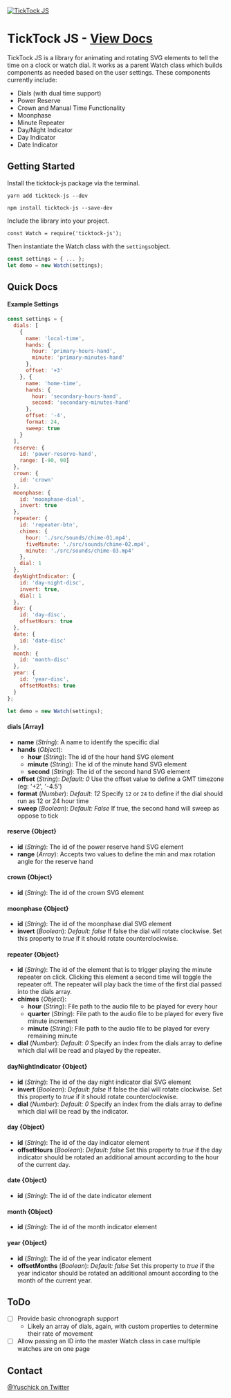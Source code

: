 [![TickTock JS](http://yuschick.github.io/TickTock/screenshot.jpg)](http://yuschick.github.io/TickTock/)

# TickTock JS - [View Docs](http://yuschick.github.io/TickTock/)
TickTock JS is a library for animating and rotating SVG elements to tell the time on a clock or watch dial. It works as a parent Watch class which builds components as needed based on the user settings. These components currently include:  

- Dials (with dual time support)
- Power Reserve
- Crown and Manual Time Functionality
- Moonphase
- Minute Repeater
- Day/Night Indicator
- Day Indicator
- Date Indicator

## Getting Started
Install the ticktock-js package via the terminal.

```
yarn add ticktock-js --dev
```

```
npm install ticktock-js --save-dev
```

Include the library into your project.

```
const Watch = require('ticktock-js');
```

Then instantiate the Watch class with the `settings`object.

```js
const settings = { ... };
let demo = new Watch(settings);
```

## Quick Docs
#### Example Settings

```js
const settings = {
  dials: [
    {
      name: 'local-time',
      hands: {
        hour: 'primary-hours-hand',
        minute: 'primary-minutes-hand'
      },
      offset: '+3'
    }, {
      name: 'home-time',
      hands: {
        hour: 'secondary-hours-hand',
        second: 'secondary-minutes-hand'
      },
      offset: '-4',
      format: 24,
      sweep: true
    }
  ],
  reserve: {
    id: 'power-reserve-hand',
    range: [-90, 90]
  },
  crown: {
    id: 'crown'
  },
  moonphase: {
    id: 'moonphase-dial',
    invert: true
  },
  repeater: {
    id: 'repeater-btn',
    chimes: {
      hour: './src/sounds/chime-01.mp4',
      fiveMinute: './src/sounds/chime-02.mp4',
      minute: './src/sounds/chime-03.mp4'
    },
    dial: 1
  },
  dayNightIndicator: {
    id: 'day-night-disc',
    invert: true,
    dial: 1
  },
  day: {
    id: 'day-disc',
    offsetHours: true
  },
  date: {
    id: 'date-disc'
  },
  month: {
    id: 'month-disc'
  },
  year: {
    id: 'year-disc',
    offsetMonths: true
  }
};

let demo = new Watch(settings);
```

#### dials [Array]  
- **name** (*String*): A name to identify the specific dial
- **hands** (*Object*):
  - **hour** (*String*): The id of the hour hand SVG element
  - **minute** (*String*): The id of the minute hand SVG element
  - **second** (*String*): The id of the second hand SVG element
- **offset** (*String*): *Default: 0* Use the offset value to define a GMT timezone (eg: '+2', '-4.5')
- **format** (*Number*): *Default: 12* Specify `12` or `24` to define if the dial should run as 12 or 24 hour time
- **sweep** (*Boolean*): *Default: False* If true, the second hand will sweep as oppose to tick

#### reserve {Object}
- **id** (*String*): The id of the power reserve hand SVG element
- **range** (*Array*): Accepts two values to define the min and max rotation angle for the reserve hand

#### crown {Object}
- **id** (*String*): The id of the crown SVG element

#### moonphase {Object}
- **id** (*String*): The id of the moonphase dial SVG element
- **invert** (*Boolean*): *Default: false* If false the dial will rotate clockwise. Set this property to *true* if it should rotate counterclockwise.

#### repeater {Object}
- **id** (*String*): The id of the element that is to trigger playing the minute repeater on click. Clicking this element a second time will toggle the repeater off. The repeater will play back the time of the first dial passed into the dials array.
- **chimes** {*Object*}:
  - **hour** (*String*): File path to the audio file to be played for every hour
  - **quarter** (*String*): File path to the audio file to be played for every five minute increment
  - **minute** (*String*): File path to the audio file to be played for every remaining minute
- **dial** (*Number*): *Default: 0* Specify an index from the dials array to define which dial will be read and played by the repeater.

#### dayNightIndicator {Object}
- **id** (*String*): The id of the day night indicator dial SVG element
- **invert** (*Boolean*): *Default: false* If false the dial will rotate clockwise. Set this property to *true* if it should rotate counterclockwise.
- **dial** (*Number*): *Default: 0* Specify an index from the dials array to define which dial will be read by the indicator.

#### day {Object}
- **id** (*String*): The id of the day indicator element
- **offsetHours** (*Boolean*): *Default: false* Set this property to *true* if the day indicator should be rotated an additional amount according to the hour of the current day.

#### date {Object}
- **id** (*String*): The id of the date indicator element

#### month {Object}
- **id** (*String*): The id of the month indicator element

#### year {Object}
- **id** (*String*): The id of the year indicator element
- **offsetMonths** (*Boolean*): *Default: false* Set this property to *true* if the year indicator should be rotated an additional amount according to the month of the current year.

## ToDo
- [ ] Provide basic chronograph support
  - Likely an array of dials, again, with custom properties to determine their rate of movement
- [ ] Allow passing an ID into the master Watch class in case multiple watches are on one page

## Contact
[@Yuschick on Twitter](http://www.twitter.com/Yuschick)
